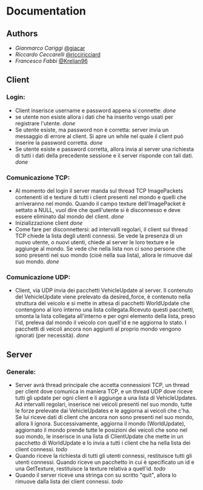 # Documentation

## Authors
* *Gianmarco Cariggi* [@giacar](https://github.com/giacar)
* *Riccardo Ceccarelli* [@ricciricciard](https://github.com/ricciricciard)
* *Francesco Fabbi* [@Krelian96](https://github.com/Krelian96)

## Client
### Login:
* Client inserisce username e password appena si connette: *done*
* se utente non esiste allora i dati che ha inserito vengo usati per 
 registrare l'utente. *done*
* Se utente esiste, ma password non è corretta: server invia un 
 messaggio di errore al client. Si apre un while nel quale il client
 può inserire la password corretta. *done*
* Se utente esiste e password corretta, allora invia al server una 
 richiesta di tutti i dati della precedente sessione e il server 
 risponde con tali dati. *done*

### Comunicazione TCP:
* Al momento del login il server manda sul thread TCP ImagePackets
 contenenti id e texture di tutti i client presenti nel mondo e quelli che 
 arriveranno nel mondo. Quando il campo texture dell'ImagePacket è settato a
 NULL, vuol dire che quell'utente si è disconnesso e deve essere eliminato dal 
 mondo del client. *done*
* Inizializzazione client *done*
* Come fare per disconnettersi: ad intervalli regolari, il client sul thread
 TCP chiede la lista degli utenti connessi. Se vede la presenza di un nuovo 
 utente, o nuovi utenti, chiede al server le loro texture e le aggiunge al 
 mondo. Se vede che nella lista non ci sono persone che sono presenti nel suo
 mondo (cioè nella sua lista), allora le rimuove dal suo mondo. *done*

### Comunicazione UDP:
* Client, via UDP invia dei pacchetti VehicleUpdate al server. Il contenuto del 
 VehicleUpdate viene prelevato da desired_force, è contenuto nella struttura del 
 veicolo e si mette in attesa di pacchetti WorldUpdate che contengono al
 loro interno una lista collegata.Ricevuto questi pacchetti, smonta la lista 
 collegata all'interno e per ogni elemento della lista, preso l'id, preleva dal 
 mondo il veicolo con quell'id e ne aggiorna lo stato. I pacchetti di veicoli 
 ancora non aggiunti al proprio mondo vengono ignorati (per necessità). *done*

## Server
### Generale:
* Server avrà thread principale che accetta connessioni TCP, un thread per 
 client dove comunica in maniera TCP, e un thread UDP dove riceve tutti gli 
 update per ogni client e li aggiunge a una lista di VehicleUpdates. Ad 
 intervalli regolari, inserisce nei veicoli presenti nel suo mondo, tutte le
 forze prelevate dai VehicleUpdates e le aggiorna ai veicoli che c'ha. Se lui 
 riceve dati di client che ancora non sono presenti nel suo mondo, allora li 
 ignora. Successivamente, aggiorna il mondo (WorldUpdate), aggiornato il mondo
 prende tutte le posizioni dei veicoli che sono nel suo mondo, le inserisce in
 una lista di ClientUpdate che mette in un pacchetto di WorldUpdate e lo invia 
 a tutti i client che ha nella lista dei client connessi. *todo*
* Quando riceve la richiesta di tutti gli utenti connessi, restituisce tutti 
 gli utenti connessi. Quando riceve un pacchetto in cui è specificato un id e 
 una GetTexture, restituisce la texture relativa a quell'id. *todo*
* Quando il server riceve una stringa con su scritto "quit", allora lo rimuove 
 dalla lista dei client connessi. *todo*